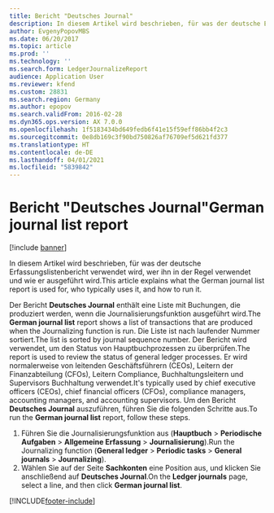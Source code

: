 ```yaml
---
title: Bericht "Deutsches Journal"
description: In diesem Artikel wird beschrieben, für was der deutsche Erfassungslistenbericht verwendet wird, wer ihn in der Regel verwendet und wie er ausgeführt wird.
author: EvgenyPopovMBS
ms.date: 06/20/2017
ms.topic: article
ms.prod: ''
ms.technology: ''
ms.search.form: LedgerJournalizeReport
audience: Application User
ms.reviewer: kfend
ms.custom: 28831
ms.search.region: Germany
ms.author: epopov
ms.search.validFrom: 2016-02-28
ms.dyn365.ops.version: AX 7.0.0
ms.openlocfilehash: 1f5183434bd649fedb6f41e15f59eff86bb4f2c3
ms.sourcegitcommit: 0e8db169c3f90bd750826af76709ef5d621fd377
ms.translationtype: HT
ms.contentlocale: de-DE
ms.lasthandoff: 04/01/2021
ms.locfileid: "5839842"
---
```

# <a name="german-journal-list-report"></a><span data-ttu-id="45462-103">Bericht "Deutsches Journal"</span><span class="sxs-lookup"><span data-stu-id="45462-103">German journal list report</span></span>

[!include [banner](../includes/banner.md)]

<span data-ttu-id="45462-104">In diesem Artikel wird beschrieben, für was der deutsche Erfassungslistenbericht verwendet wird, wer ihn in der Regel verwendet und wie er ausgeführt wird.</span><span class="sxs-lookup"><span data-stu-id="45462-104">This article explains what the German journal list report is used for, who typically uses it, and how to run it.</span></span>

<span data-ttu-id="45462-105">Der Bericht **Deutsches Journal** enthält eine Liste mit Buchungen, die produziert werden, wenn die Journalisierungsfunktion ausgeführt wird.</span><span class="sxs-lookup"><span data-stu-id="45462-105">The **German journal list** report shows a list of transactions that are produced when the Journalizing function is run.</span></span> <span data-ttu-id="45462-106">Die Liste ist nach laufender Nummer sortiert.</span><span class="sxs-lookup"><span data-stu-id="45462-106">The list is sorted by journal sequence number.</span></span> <span data-ttu-id="45462-107">Der Bericht wird verwendet, um den Status von Hauptbuchprozessen zu überprüfen.</span><span class="sxs-lookup"><span data-stu-id="45462-107">The report is used to review the status of general ledger processes.</span></span> <span data-ttu-id="45462-108">Er wird normalerweise von leitenden Geschäftsführern (CEOs), Leitern der Finanzabteilung (CFOs), Leitern Compliance, Buchhaltungsleitern und Supervisors Buchhaltung verwendet.</span><span class="sxs-lookup"><span data-stu-id="45462-108">It's typically used by chief executive officers (CEOs), chief financial officers (CFOs), compliance managers, accounting managers, and accounting supervisors.</span></span> <span data-ttu-id="45462-109">Um den Bericht **Deutsches Journal** auszuführen, führen Sie die folgenden Schritte aus.</span><span class="sxs-lookup"><span data-stu-id="45462-109">To run the **German journal list** report, follow these steps.</span></span>

1.  <span data-ttu-id="45462-110">Führen Sie die Journalisierungsfunktion aus (**Hauptbuch** &gt; **Periodische Aufgaben** &gt; **Allgemeine Erfassung** &gt; **Journalisierung**).</span><span class="sxs-lookup"><span data-stu-id="45462-110">Run the Journalizing function (**General ledger** &gt; **Periodic tasks** &gt; **General journals** &gt; **Journalizing**).</span></span>
2.  <span data-ttu-id="45462-111">Wählen Sie auf der Seite **Sachkonten** eine Position aus, und klicken Sie anschließend auf **Deutsches Journal**.</span><span class="sxs-lookup"><span data-stu-id="45462-111">On the **Ledger journals** page, select a line, and then click **German journal list**.</span></span>






[!INCLUDE[footer-include](../../includes/footer-banner.md)]